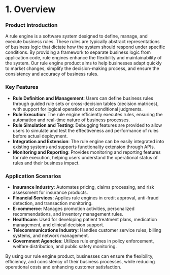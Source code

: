 # 1. Overview

### Product Introduction

A rule engine is a software system designed to define, manage, and execute business rules. These rules are typically abstract representations of business logic that dictate how the system should respond under specific conditions. By providing a framework to separate business logic from application code, rule engines enhance the flexibility and maintainability of the system. Our rule engine product aims to help businesses adapt quickly to market changes, simplify the decision-making process, and ensure the consistency and accuracy of business rules.

### Key Features

* **Rule Definition and Management**: Users can define business rules through guided rule sets or cross-decision tables (decision matrices), with support for logical operations and conditional judgments.
* **Rule Execution**: The rule engine efficiently executes rules, ensuring the automation and real-time nature of business processes.
* **Rule Simulation and Testing**: Debugging features are provided to allow users to simulate and test the effectiveness and performance of rules before actual deployment.
* **Integration and Extension**: The rule engine can be easily integrated into existing systems and supports functionality extension through APIs.
* **Monitoring and Reporting**: Provides monitoring and reporting features for rule execution, helping users understand the operational status of rules and their business impact.

### Application Scenarios

* **Insurance Industry**: Automates pricing, claims processing, and risk assessment for insurance products.
* **Financial Services**: Applies rule engines in credit approval, anti-fraud detection, and transaction monitoring.
* **E-commerce**: Manages promotion activities, personalized recommendations, and inventory management rules.
* **Healthcare**: Used for developing patient treatment plans, medication management, and clinical decision support.
* **Telecommunications Industry**: Handles customer service rules, billing systems, and network management.
* **Government Agencies**: Utilizes rule engines in policy enforcement, welfare distribution, and public safety monitoring.

By using our rule engine product, businesses can ensure the flexibility, efficiency, and consistency of their business processes, while reducing operational costs and enhancing customer satisfaction.
